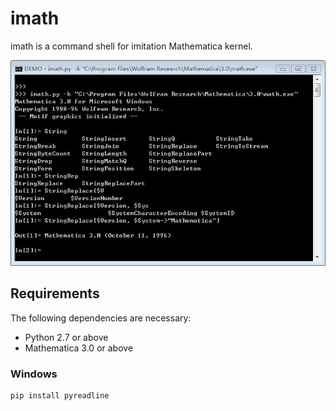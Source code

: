 # imath

imath is a command shell for imitation Mathematica kernel.

![demo](doc/example.jpg?raw=true)

## Requirements

The following dependencies are necessary:

* Python 2.7 or above
* Mathematica 3.0 or above

### Windows

```sh
pip install pyreadline
```
